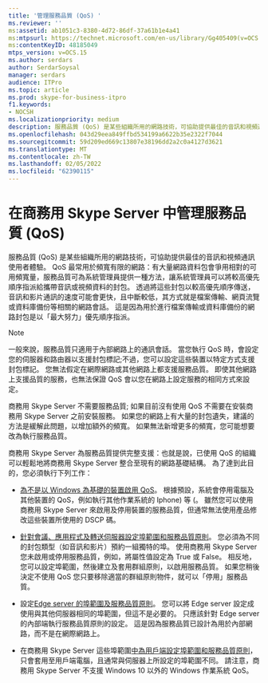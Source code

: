 ```yaml
---
title: '管理服務品質 (QoS) '
ms.reviewer: ''
ms:assetid: ab1051c3-8380-4d72-86df-37a61b1e4a41
ms:mtpsurl: https://technet.microsoft.com/en-us/library/Gg405409(v=OCS.15)
ms:contentKeyID: 48185049
mtps_version: v=OCS.15
ms.author: serdars
author: SerdarSoysal
manager: serdars
audience: ITPro
ms.topic: article
ms.prod: skype-for-business-itpro
f1.keywords:
- NOCSH
ms.localizationpriority: medium
description: 服務品質 (QoS) 是某些組織所用的網路技術，可協助提供最佳的音訊和視頻通訊使用者體驗。
ms.openlocfilehash: 043d29eea849ffbd534199a6622b35e2322f7044
ms.sourcegitcommit: 59d209ed669c13807e38196dd2a2c0a4127d3621
ms.translationtype: MT
ms.contentlocale: zh-TW
ms.lasthandoff: 02/05/2022
ms.locfileid: "62390115"
---
```

# <a name="managing-quality-of-service-qos-in-skype-for-business-server"></a>在商務用 Skype Server 中管理服務品質 (QoS) 


服務品質 (QoS) 是某些組織所用的網路技術，可協助提供最佳的音訊和視頻通訊使用者體驗。 QoS 最常用於頻寬有限的網路：有大量網路資料包會爭用相對的可用頻寬量，服務品質可為系統管理員提供一種方法，讓系統管理員可以將較高優先順序指派給攜帶音訊或視頻資料的封包。 透過將這些封包以較高優先順序傳送，音訊和影片通訊的速度可能會更快，且中斷較低，其方式就是檔案傳輸、網頁流覽或資料庫備份等相關的網路會話。 這是因為用於進行檔案傳輸或資料庫備份的網路封包是以「最大努力」優先順序指派。


> [!NOTE]  
> 一般來說，服務品質只適用于內部網路上的通訊會話。 當您執行 QoS 時，會設定您的伺服器和路由器以支援封包標記;不過，您可以設定這些裝置以特定方式支援封包標記。 您無法假定在網際網路或其他網路上都支援服務品質。 即使其他網路上支援品質的服務，也無法保證 QoS 會以您在網路上設定服務的相同方式來設定。

商務用 Skype Server 不需要服務品質; 如果目前沒有使用 QoS 不需要在安裝商務用 Skype Server 之前安裝服務。 如果您的網路上有大量的封包遺失，建議的方法是緩解此問題，以增加額外的頻寬。 如果無法新增更多的頻寬，您可能想要改為執行服務品質。

商務用 Skype Server 為服務品質提供完整支援：也就是說，已使用 QoS 的組織可以輕鬆地將商務用 Skype Server 整合至現有的網路基礎結構。 為了達到此目的，您必須執行下列工作：

  - [為不是以 Windows 為基礎的裝置啟用 QoS](enabling-qos-for-devices-that-are-not-based-on-windows.md)。 根據預設，系統會停用電腦及其他裝置的 QoS，例如執行其他作業系統的 Iphone) 等 (。 雖然您可以使用商務用 Skype Server 來啟用及停用裝置的服務品質，但通常無法使用產品修改這些裝置所使用的 DSCP 碼。

  - [針對會議、應用程式及轉送伺服器設定埠範圍和服務品質原則](configuring-port-ranges-for-your-conferencing-application-and-mediation-servers.md)。 您必須為不同的封包類型（如音訊和影片）預約一組獨特的埠。 使用商務用 Skype Server 您未啟用或停用服務品質，例如，將屬性值設定為 True 或 False。 相反地，您可以設定埠範圍，然後建立及套用群組原則，以啟用服務品質。 如果您稍後決定不使用 QoS 您只要移除適當的群組原則物件，就可以「停用」服務品質。

  - 設定[Edge server 的埠範圍及服務品質原則](configuring-port-ranges-for-your-edge-servers.md)。 您可以將 Edge server 設定成使用與其他伺服器相同的埠範圍，但這不是必要的。 只應該針對 Edge server 的內部端執行服務品質原則的設定。 這是因為服務品質已設計為用於內部網路，而不是在網際網路上。

- 在商務用 Skype Server 這些埠範圍[中為用戶端設定埠範圍和服務品質原則](configuring-port-ranges-for-your-skype-clients.md)，只會套用至用戶端電腦，且通常與伺服器上所設定的埠範圍不同。 請注意，商務用 Skype Server 不支援 Windows 10 以外的 Windows 作業系統 QoS。


